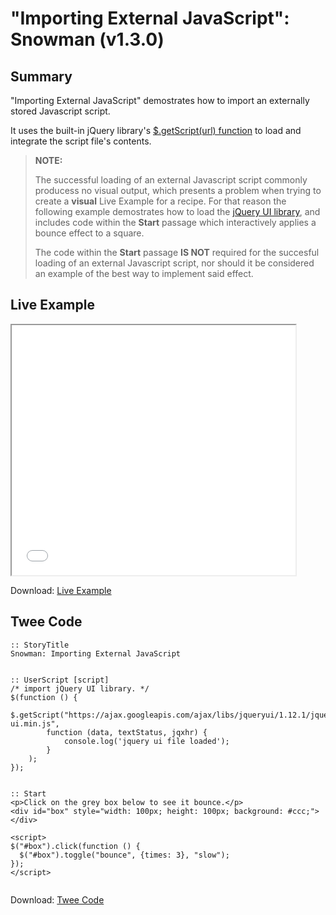 # "Importing External JavaScript": Snowman (v1.3.0)

## Summary

"Importing External JavaScript" demostrates how to import an externally stored Javascript script.

It uses the built-in jQuery library's [$.getScript(url) function](https://api.jquery.com/jquery.getscript/) to load and integrate the script file's contents.

> **NOTE:**
>
> The successful loading of an external Javascript script commonly producess no visual output, which presents a problem when trying to create a **visual** Live Example for a recipe. For that reason the following example demostrates how to load the [jQuery UI library](https://jqueryui.com/), and includes code within the **Start** passage which interactively applies a bounce effect to a square.
>
> The code within the **Start** passage **IS NOT** required for the succesful loading of an external Javascript script, nor should it be considered an example of the best way to implement said effect.


## Live Example

<section>
<iframe src="snowman_importexternaljs_example.html" height=400 width=90%></iframe>


Download: <a href="snowman_importexternaljs_example.html" target="_blank">Live Example</a>
</section>

## Twee Code

```
:: StoryTitle
Snowman: Importing External JavaScript


:: UserScript [script]
/* import jQuery UI library. */
$(function () {
	$.getScript("https://ajax.googleapis.com/ajax/libs/jqueryui/1.12.1/jquery-ui.min.js",
		function (data, textStatus, jqxhr) {
			console.log('jquery ui file loaded');
		}
	);
});


:: Start
<p>Click on the grey box below to see it bounce.</p>
<div id="box" style="width: 100px; height: 100px; background: #ccc;"></div>
 
<script>
$("#box").click(function () {
  $("#box").toggle("bounce", {times: 3}, "slow");
});
</script>


```

Download: <a href="snowman_importexternaljs_twee.txt" target="_blank">Twee Code</a>

